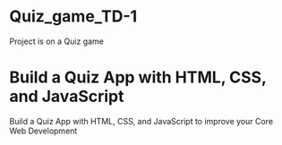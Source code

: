# Quiz_game_TD-1
Project is on a Quiz game
# Build a Quiz App with HTML, CSS, and JavaScript

Build a Quiz App with HTML, CSS, and JavaScript to improve your Core Web Development
